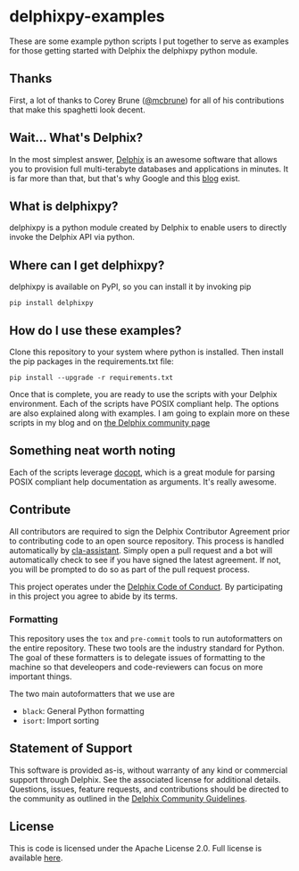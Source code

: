 # delphixpy-examples
These are some example python scripts I put together to serve as
examples for those getting started with Delphix the delphixpy python
module.

## Thanks
First, a lot of thanks to Corey Brune
([@mcbrune](https://github.com/mcbrune)) for all of his contributions
that make this spaghetti look decent.

## Wait... What's Delphix?
In the most simplest answer, [Delphix](http://www.delphix.com) is an
awesome software that allows you to provision full multi-terabyte
databases and applications in minutes. It is far more than that, but
that's why Google and this [blog](adam.today) exist.

## What is delphixpy?
delphixpy is a python module created by Delphix to enable users to
directly invoke the Delphix API via python.

## Where can I get delphixpy?
delphixpy is available on PyPI, so you can install it by invoking pip

    pip install delphixpy

## How do I use these examples?
Clone this repository to your system where python is installed. Then
install the pip packages in the requirements.txt file:

    pip install --upgrade -r requirements.txt

Once that is complete, you are ready to use the scripts with your
Delphix environment. Each of the scripts have POSIX compliant
help. The options are also explained along with examples. I am going
to explain more on these scripts in my blog and on [the Delphix
community page](https://community.delphix.com)

## Something neat worth noting
Each of the scripts leverage
[docopt](https://github.com/docopt/docopt), which is a great module
for parsing POSIX compliant help documentation as arguments. It's
really awesome.

## Contribute

All contributors are required to sign the Delphix Contributor
Agreement prior to contributing code to an open source
repository. This process is handled automatically by
[cla-assistant](https://cla-assistant.io/). Simply open a pull request
and a bot will automatically check to see if you have signed the
latest agreement. If not, you will be prompted to do so as part of the
pull request process.

This project operates under the [Delphix Code of
Conduct](https://delphix.github.io/code-of-conduct.html). By
participating in this project you agree to abide by its terms.

### Formatting

This repository uses the `tox` and `pre-commit` tools to run
autoformatters on the entire repository. These two tools are the
industry standard for Python. The goal of these formatters is to
delegate issues of formatting to the machine so that develeopers and
code-reviewers can focus on more important things.

The two main autoformatters that we use are
 - `black`: General Python formatting
 - `isort`: Import sorting

## Statement of Support

This software is provided as-is, without warranty of any kind or
commercial support through Delphix. See the associated license for
additional details. Questions, issues, feature requests, and
contributions should be directed to the community as outlined in the
[Delphix Community
Guidelines](https://delphix.github.io/community-guidelines.html).

## License

This is code is licensed under the Apache License 2.0. Full license is available [here](./LICENSE).
